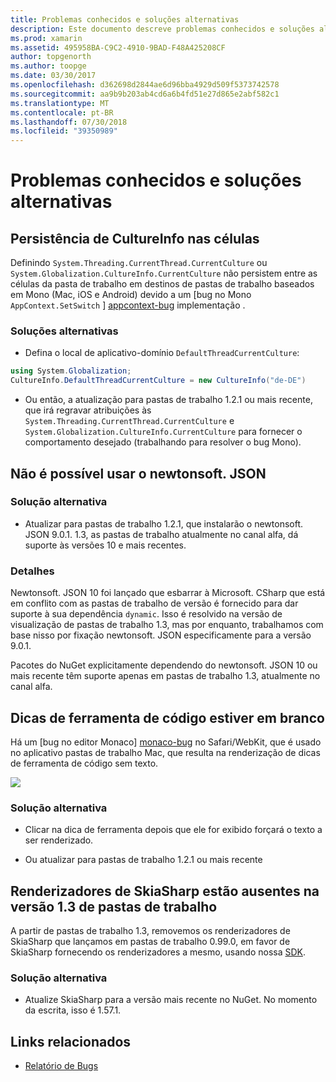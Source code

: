 ```yaml
---
title: Problemas conhecidos e soluções alternativas
description: Este documento descreve problemas conhecidos e soluções alternativas para pastas de trabalho do Xamarin. Ele aborda problemas de CultureInfo, problemas JSON e muito mais.
ms.prod: xamarin
ms.assetid: 495958BA-C9C2-4910-9BAD-F48A425208CF
author: topgenorth
ms.author: toopge
ms.date: 03/30/2017
ms.openlocfilehash: d362698d2844ae6d96bba4929d509f5373742578
ms.sourcegitcommit: aa9b9b203ab4cd6a6b4fd51e27d865e2abf582c1
ms.translationtype: MT
ms.contentlocale: pt-BR
ms.lasthandoff: 07/30/2018
ms.locfileid: "39350989"
---
```

# <a name="known-issues--workarounds"></a>Problemas conhecidos e soluções alternativas

## <a name="persistence-of-cultureinfo-across-cells"></a>Persistência de CultureInfo nas células

Definindo `System.Threading.CurrentThread.CurrentCulture` ou `System.Globalization.CultureInfo.CurrentCulture` não persistem entre as células da pasta de trabalho em destinos de pastas de trabalho baseados em Mono (Mac, iOS e Android) devido a um [bug no Mono `AppContext.SetSwitch` ] [ appcontext-bug] implementação .

### <a name="workarounds"></a>Soluções alternativas

* Defina o local de aplicativo-domínio `DefaultThreadCurrentCulture`:
```csharp
using System.Globalization;
CultureInfo.DefaultThreadCurrentCulture = new CultureInfo("de-DE")
```

* Ou então, a atualização para pastas de trabalho 1.2.1 ou mais recente, que irá regravar atribuições às `System.Threading.CurrentThread.CurrentCulture` e `System.Globalization.CultureInfo.CurrentCulture` para fornecer o comportamento desejado (trabalhando para resolver o bug Mono).

## <a name="unable-to-use-newtonsoftjson"></a>Não é possível usar o newtonsoft. JSON

### <a name="workaround"></a>Solução alternativa

* Atualizar para pastas de trabalho 1.2.1, que instalarão o newtonsoft. JSON 9.0.1.
  1.3, as pastas de trabalho atualmente no canal alfa, dá suporte às versões 10 e mais recentes.

### <a name="details"></a>Detalhes

Newtonsoft. JSON 10 foi lançado que esbarrar à Microsoft. CSharp que está em conflito com as pastas de trabalho de versão é fornecido para dar suporte à sua dependência `dynamic`. Isso é resolvido na versão de visualização de pastas de trabalho 1.3, mas por enquanto, trabalhamos com base nisso por fixação newtonsoft. JSON especificamente para a versão 9.0.1.

Pacotes do NuGet explicitamente dependendo do newtonsoft. JSON 10 ou mais recente têm suporte apenas em pastas de trabalho 1.3, atualmente no canal alfa.

## <a name="code-tooltips-are-blank"></a>Dicas de ferramenta de código estiver em branco

Há um [bug no editor Monaco] [ monaco-bug] no Safari/WebKit, que é usado no aplicativo pastas de trabalho Mac, que resulta na renderização de dicas de ferramenta de código sem texto.

![](general-images/monaco-signature-help-bug.png)

### <a name="workaround"></a>Solução alternativa

* Clicar na dica de ferramenta depois que ele for exibido forçará o texto a ser renderizado.

* Ou atualizar para pastas de trabalho 1.2.1 ou mais recente

[appcontext-bug]: https://bugzilla.xamarin.com/show_bug.cgi?id=54448
[monaco-bug]: https://github.com/Microsoft/monaco-editor/issues/408

## <a name="skiasharp-renderers-are-missing-in-workbooks-13"></a>Renderizadores de SkiaSharp estão ausentes na versão 1.3 de pastas de trabalho

A partir de pastas de trabalho 1.3, removemos os renderizadores de SkiaSharp que lançamos em pastas de trabalho 0.99.0, em favor de SkiaSharp fornecendo os renderizadores a mesmo, usando nossa [SDK](~/tools/workbooks/sdk/index.md).

### <a name="workaround"></a>Solução alternativa

* Atualize SkiaSharp para a versão mais recente no NuGet. No momento da escrita, isso é 1.57.1.

## <a name="related-links"></a>Links relacionados

- [Relatório de Bugs](~/tools/workbooks/install.md#reporting-bugs)
